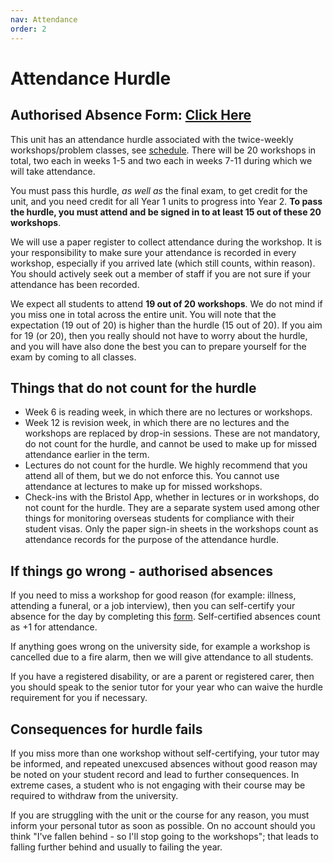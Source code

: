 ```yaml
---
nav: Attendance
order: 2
---
```


# Attendance Hurdle
## Authorised Absence Form: [Click Here](https://forms.office.com/e/UqDgH2CmMu)

This unit has an attendance hurdle associated with the twice-weekly workshops/problem classes, see [schedule](schedule.md). There will be 20 workshops in total, two each in weeks 1-5 and two each in weeks 7-11 during which we will take attendance.

You must pass this hurdle, _as well as_ the final exam, to get credit for the unit, and you need credit for all Year 1 units to progress into Year 2.
**To pass the hurdle, you must attend and be signed in to at least 15 out of these 20 workshops**. 

We will use a paper register to collect attendance during the workshop. It is your responsibility to make sure your attendance is recorded in every workshop, especially if you arrived late (which still counts, within reason). You should actively seek out a member of staff if you are not sure if your attendance has been recorded.


<!-- To sign in to a workshop, **you must have your UCard (university ID card) with you**. Under university rules, you must have this with you at all times on campus anyway, so bringing it to the workshops is no extra effort. Sign-ins will happen by university staff checking your ID cards and then marking you as present on paper sheets. -->

We expect all students to attend **19 out of 20 workshops**. We do not mind if you miss one in total across the entire unit. You will note that the expectation (19 out of 20) is higher than the hurdle (15 out of 20). If you aim for 19 (or 20), then you really should not have to worry about the hurdle, and you will have also done the best you can to prepare yourself for the exam by coming to all classes. 
<!-- You will get no sympathy if you attend only 14 workshops and argue that you almost met the hurdle, as you did not come close to the expected 19. -->

<!-- Some workshops are in-class tests. For these, you get attendance by both getting signed in as usual, and completing the test and handing in your answer sheet. It does not matter how well or badly you do on the test - you do not need to pass the test to get attendance. -->

## Things that do not count for the hurdle

  - Week 6 is reading week, in which there are no lectures or workshops.
  - Week 12 is revision week, in which there are no lectures and the workshops are replaced by drop-in sessions. These are not mandatory, do not count for the hurdle, and cannot be used to make up for missed attendance earlier in the term.
  - Lectures do not count for the hurdle. We highly recommend that you attend all of them, but we do not enforce this. You cannot use attendance at lectures to make up for missed workshops.
  - Check-ins with the Bristol App, whether in lectures or in workshops, do not count for the hurdle. They are a separate system used among other things for monitoring overseas students for compliance with their student visas. Only the paper sign-in sheets in the workshops count as attendance records for the purpose of the attendance hurdle.

## If things go wrong - authorised absences

If you need to miss a workshop for good reason (for example: illness, attending a funeral, or a job interview), then you can self-certify your absence for the day by completing this [form](https://forms.office.com/e/UqDgH2CmMu). Self-certified absences count as +1 for attendance.

If anything goes wrong on the university side, for example a workshop is cancelled due to a fire alarm, then we will give attendance to all students.

If you have a registered disability, or are a parent or registered carer, then you should speak to the senior tutor for your year who can waive the hurdle requirement for you if necessary.

## Consequences for hurdle fails

If you miss more than one workshop without self-certifying, your tutor may be informed, and repeated unexcused absences without good reason may be noted on your student record and lead to further consequences. In extreme cases, a student who is not engaging with their course may be required to withdraw from the university.

<!-- In past years, there have been cases where missing attendance hurdles was one of several factors that led to students being required to withdraw from the university without a degree. These were extreme cases (and the students involved also failed other units), but they do show that we take the hurdle seriously. -->

If you are struggling with the unit or the course for any reason, you must inform your personal tutor as soon as possible. On no account should you think "I've fallen behind - so I'll stop going to the workshops"; that leads to falling further behind and usually to failing the year.